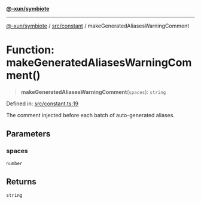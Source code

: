 [**@-xun/symbiote**](../../../README.md)

***

[@-xun/symbiote](../../../README.md) / [src/constant](../README.md) / makeGeneratedAliasesWarningComment

# Function: makeGeneratedAliasesWarningComment()

> **makeGeneratedAliasesWarningComment**(`spaces`): `string`

Defined in: [src/constant.ts:19](https://github.com/Xunnamius/symbiote/blob/28acb7961df65f3e39ec6b549117698f529b083c/src/constant.ts#L19)

The comment injected before each batch of auto-generated aliases.

## Parameters

### spaces

`number`

## Returns

`string`
